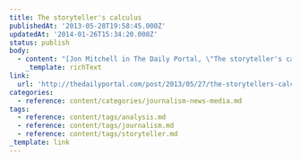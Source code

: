```yaml
---
title: The storyteller's calculus
publishedAt: '2013-05-28T19:58:45.000Z'
updatedAt: '2014-01-26T15:34:20.000Z'
status: publish
body:
  - content: "[Jon Mitchell in The Daily Portal, \"The storyteller's calculus\"](http://thedailyportal.com/post/2013/05/27/the-storytellers-calculus/):\n\n<ExtendedQuote>\n  I got the appeal. Writing news is such a rush. But I was always more interested in people's reaction to the news than to the news itself. Real news, made-up stories, movies and albums, viral videos, it was all the same to me in this regard. I appreciate a good fact like any scientifically-minded person, but the collective psychic reaction to information \x97 real or imaginary \x97 was always the more important event to me.\n</ExtendedQuote>\n\nI'm inclined to agree honestly -- it's not so much the individual facts of a story that are interesting so much as how they weave into what's happened, what we know and feel, and how that impacts what's going to happen next. This is true regardless of the topic, from basic human tales to more significant stories of world and politics. It's the main reason on not really interested in the media insofar as it breaks news -- more interested in how it analyzes it.\n"
    _template: richText
link:
  url: 'http://thedailyportal.com/post/2013/05/27/the-storytellers-calculus/'
categories:
  - reference: content/categories/journalism-news-media.md
tags:
  - reference: content/tags/analysis.md
  - reference: content/tags/journalism.md
  - reference: content/tags/storyteller.md
_template: link
---
```



